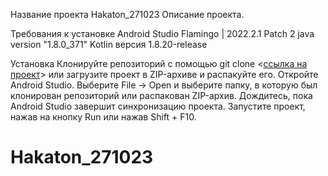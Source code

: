 Название проекта
Hakaton_271023
Описание проекта.

Требования к установке
Android Studio Flamingo | 2022.2.1 Patch 2
java version "1.8.0_371"
Kotlin версия 1.8.20-release

Установка
Клонируйте репозиторий с помощью git clone <[ссылка на проект](https://github.com/EltanIT/Hakaton_271023/new/master?readme=1)> или загрузите проект в ZIP-архиве и распакуйте его.
Откройте Android Studio.
Выберите File -> Open и выберите папку, в которую был клонирован репозиторий или распакован ZIP-архив.
Дождитесь, пока Android Studio завершит синхронизацию проекта.
Запустите проект, нажав на кнопку Run или нажав Shift + F10.

# Hakaton_271023
